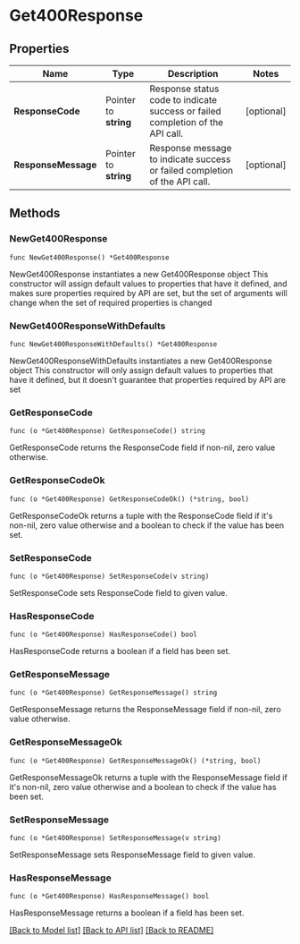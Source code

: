 # Get400Response

## Properties

Name | Type | Description | Notes
------------ | ------------- | ------------- | -------------
**ResponseCode** | Pointer to **string** | Response status code to indicate success or failed completion of the API call. | [optional] 
**ResponseMessage** | Pointer to **string** | Response message to indicate success or failed completion of the API call. | [optional] 

## Methods

### NewGet400Response

`func NewGet400Response() *Get400Response`

NewGet400Response instantiates a new Get400Response object
This constructor will assign default values to properties that have it defined,
and makes sure properties required by API are set, but the set of arguments
will change when the set of required properties is changed

### NewGet400ResponseWithDefaults

`func NewGet400ResponseWithDefaults() *Get400Response`

NewGet400ResponseWithDefaults instantiates a new Get400Response object
This constructor will only assign default values to properties that have it defined,
but it doesn't guarantee that properties required by API are set

### GetResponseCode

`func (o *Get400Response) GetResponseCode() string`

GetResponseCode returns the ResponseCode field if non-nil, zero value otherwise.

### GetResponseCodeOk

`func (o *Get400Response) GetResponseCodeOk() (*string, bool)`

GetResponseCodeOk returns a tuple with the ResponseCode field if it's non-nil, zero value otherwise
and a boolean to check if the value has been set.

### SetResponseCode

`func (o *Get400Response) SetResponseCode(v string)`

SetResponseCode sets ResponseCode field to given value.

### HasResponseCode

`func (o *Get400Response) HasResponseCode() bool`

HasResponseCode returns a boolean if a field has been set.

### GetResponseMessage

`func (o *Get400Response) GetResponseMessage() string`

GetResponseMessage returns the ResponseMessage field if non-nil, zero value otherwise.

### GetResponseMessageOk

`func (o *Get400Response) GetResponseMessageOk() (*string, bool)`

GetResponseMessageOk returns a tuple with the ResponseMessage field if it's non-nil, zero value otherwise
and a boolean to check if the value has been set.

### SetResponseMessage

`func (o *Get400Response) SetResponseMessage(v string)`

SetResponseMessage sets ResponseMessage field to given value.

### HasResponseMessage

`func (o *Get400Response) HasResponseMessage() bool`

HasResponseMessage returns a boolean if a field has been set.


[[Back to Model list]](../README.md#documentation-for-models) [[Back to API list]](../README.md#documentation-for-api-endpoints) [[Back to README]](../README.md)


